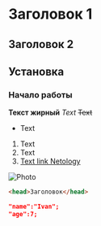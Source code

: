 # Заголовок 1
## Заголовок 2
## Установка
### Начало работы
**Текст жирный**
*Text*
~~Text~~
* Text
1. Text
1. Text
1. [Text link Netology](https://netology.ru)

![Photo]()

```html
<head>Заголовок</head>
```
```json
"name":"Ivan";
"age":7;
```